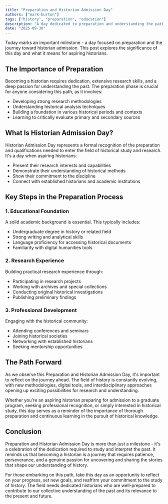 ```yaml
---
title: "Preparation and Historian Admission Day"
authors: ["mark-burton"]
tags: ["history", "preparation", "education"]
description: "A day dedicated to preparation and understanding the path to becoming a historian."
date: "2025-09-30"
---
```


Today marks an important milestone - a day focused on preparation and the journey toward historian admission. This post explores the significance of this day and what it means for aspiring historians.

<!--truncate-->

## The Importance of Preparation

Becoming a historian requires dedication, extensive research skills, and a deep passion for understanding the past. The preparation phase is crucial for anyone considering this path, as it involves:

* Developing strong research methodologies
* Understanding historical analysis techniques
* Building a foundation in various historical periods and contexts
* Learning to critically evaluate primary and secondary sources

## What Is Historian Admission Day?

Historian Admission Day represents a formal recognition of the preparation and qualifications needed to enter the field of historical study and research. It's a day when aspiring historians:

* Present their research interests and capabilities
* Demonstrate their understanding of historical methods
* Show their commitment to the discipline
* Connect with established historians and academic institutions

## Key Steps in the Preparation Process

### 1. Educational Foundation

A solid academic background is essential. This typically includes:

* Undergraduate degree in history or related field
* Strong writing and analytical skills
* Language proficiency for accessing historical documents
* Familiarity with digital humanities tools

### 2. Research Experience

Building practical research experience through:

* Participating in research projects
* Working with archives and special collections
* Conducting original historical investigations
* Publishing preliminary findings

### 3. Professional Development

Engaging with the historical community:

* Attending conferences and seminars
* Joining historical societies
* Networking with established historians
* Seeking mentorship opportunities

## The Path Forward

As we observe this Preparation and Historian Admission Day, it's important to reflect on the journey ahead. The field of history is constantly evolving, with new methodologies, digital tools, and interdisciplinary approaches opening up exciting possibilities for research and understanding.

Whether you're an aspiring historian preparing for admission to a graduate program, seeking professional recognition, or simply interested in historical study, this day serves as a reminder of the importance of thorough preparation and continuous learning in the pursuit of historical knowledge.

## Conclusion

Preparation and Historian Admission Day is more than just a milestone - it's a celebration of the dedication required to study and interpret the past. It reminds us that becoming a historian is a journey that requires patience, perseverance, and a genuine passion for uncovering and sharing the stories that shape our understanding of history.

For those embarking on this path, take this day as an opportunity to reflect on your progress, set new goals, and reaffirm your commitment to the study of history. The field needs dedicated historians who are well-prepared to contribute to our collective understanding of the past and its relevance to the present and future.
